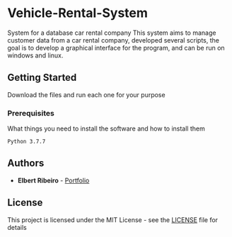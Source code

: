 # Vehicle-Rental-System
System for a database car rental company
This system aims to manage customer data from a car rental company, developed several scripts, the goal is to develop a graphical interface for the program, and can be run on windows and linux.

## Getting Started

Download the files and run each one for your purpose

### Prerequisites

What things you need to install the software and how to install them

```
Python 3.7.7
```



## Authors

* **Elbert Ribeiro** - [Portfolio](http://elbertribeiro.github.io/)


## License

This project is licensed under the MIT License - see the [LICENSE](LICENSE) file for details
